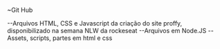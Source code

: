 ~Git Hub

--Arquivos HTML, CSS e Javascript da criação do site proffy, disponibilizado na semana NLW da rockeseat
--Arquivos em Node.JS
--Assets, scripts, partes em html e css